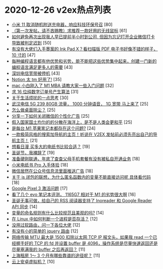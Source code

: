 # 2020-12-26 v2ex热点列表

+ [小米 11 取消随机附送充电器，响应科技环保号召](https://www.v2ex.com/t/739146#reply80) [80]
+ [（第一次发帖，请不吝赐教）求推荐一款好用的无线鼠标](https://www.v2ex.com/t/739092#reply61) [61]
+ [如何避免再次出现我人早已提前半小时到公司, 但因为忘记打开企业微信打卡导致被判定迟到](https://www.v2ex.com/t/739099#reply50) [50]
+ [有没有大佬们入手墨案的 Ink Pad X？看扫描版 PDF 电子书好像不错的样子， 10 寸的](https://www.v2ex.com/t/739181#reply47) [47]
+ [每种编程语言都有他优势和劣势，能不能把这些优势集中起来，创建一门新的编程语言满足更多人的需要](https://www.v2ex.com/t/739096#reply43) [43]
+ [深圳电信宽带被停机](https://www.v2ex.com/t/739133#reply43) [43]
+ [Notion 太 tm 好用了!](https://www.v2ex.com/t/739197#reply35) [35]
+ [mac 小白刚入了 M1 MBA 请教大家一些入门问题](https://www.v2ex.com/t/739205#reply32) [32]
+ [求 16 位纯数字订单号产生算法](https://www.v2ex.com/t/739204#reply31) [31]
+ [关于生活烦扰的一点思考](https://www.v2ex.com/t/739142#reply30) [30]
+ [武汉电信 5G 239 80GB 流量， 1000 分钟语音， 1G 宽带 马上来了](https://www.v2ex.com/t/739090#reply25) [25]
+ [怎么做桌面除尘？](https://www.v2ex.com/t/739095#reply25) [25]
+ [分享一下如何关闭微信的个性化广告](https://www.v2ex.com/t/739209#reply25) [25]
+ [假入国家国土均匀的的分散在海洋上，是不是人类会更和平](https://www.v2ex.com/t/739258#reply25) [25]
+ [是每台 M1 苹果笔记本都存在这个问题?](https://www.v2ex.com/t/739229#reply24) [24]
+ [一款极简风格的搜索加导航的主页！听说在 V2EX 发帖前必须先亮出自己的导航主页！](https://www.v2ex.com/t/739104#reply21) [21]
+ [想看日漫 买多大的电纸书比较合适？](https://www.v2ex.com/t/739217#reply19) [19]
+ [圣诞节，我裸辞了](https://www.v2ex.com/t/739239#reply19) [19]
+ [准备硬刚联通，年底了查查父母手机套餐有没有被私自开通业务](https://www.v2ex.com/t/739108#reply18) [18]
+ [小米电纸书 Pro 入手体验](https://www.v2ex.com/t/739136#reply18) [18]
+ [微信居然在公众号信息流里面推送广告](https://www.v2ex.com/t/739139#reply18) [18]
+ [关于 js 闭包的联想，为什么匿名函数内的变量不能直接访问呢 具体看代码](https://www.v2ex.com/t/739259#reply18) [18]
+ [Google Pixel 3 激活问题](https://www.v2ex.com/t/739231#reply17) [17]
+ [看了几个 evo 笔记本评测， 1165G7 相对于 M1 的劣势很大啊](https://www.v2ex.com/t/739261#reply16) [16]
+ [圣诞无事可做，给自己的 RSS 阅读器支持了 Inoreader 和 Google Reader API 同步](https://www.v2ex.com/t/739195#reply14) [14]
+ [变量的命名规则有什么比较规范且美观的吗?](https://www.v2ex.com/t/739226#reply14) [14]
+ [在 Linux 中如何判断一个进程是否存活？](https://www.v2ex.com/t/739119#reply12) [12]
+ [没用过软路由，问一下各位大佬](https://www.v2ex.com/t/739132#reply12) [12]
+ [有没有小的简单的 jquery 路由](https://www.v2ex.com/t/739134#reply12) [12]
+ [网络传输 MTU 最大是 1500 扣除以太网 TCP IP 报文头，如果我 read 一个已经握手好的 TCP 的 fd 并设置 buffer 是 4096，操作系统是尽量快速返回还是尽量塞满我的 buffer 之后再返回？](https://www.v2ex.com/t/739091#reply11) [11]
+ [上海租房 1～ 3 个月有哪些靠谱的途径呢？](https://www.v2ex.com/t/739122#reply11) [11]
+ [云上安卓虚拟机？](https://www.v2ex.com/t/739113#reply10) [10]
